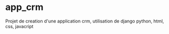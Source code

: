 # app_crm
Projet de creation d'une application crm, utilisation de django python, html, css, javacript

